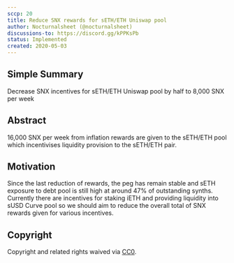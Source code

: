 ```yaml
---
sccp: 20
title: Reduce SNX rewards for sETH/ETH Uniswap pool
author: Nocturnalsheet (@nocturnalsheet)
discussions-to: https://discord.gg/kPPKsPb
status: Implemented
created: 2020-05-03
---
```


## Simple Summary
<!--"If you can't explain it simply, you don't understand it well enough." Provide a simplified and layman-accessible explanation of the SCCP.-->
Decrease SNX incentives for sETH/ETH Uniswap pool by half to 8,000 SNX per week

## Abstract
<!--A short (~200 word) description of the variable change proposed.-->
16,000 SNX per week from inflation rewards are given to the sETH/ETH pool which incentivises liquidity provision to the sETH/ETH pair.

## Motivation
<!--The motivation is critical for SCCPs that want to update variables within Synthetix. It should clearly explain why the existing variable is not incentive aligned. SCCP submissions without sufficient motivation may be rejected outright.-->
Since the last reduction of rewards, the peg has remain stable and sETH exposure to debt pool is still high at around 47% of outstanding synths. Currently there are incentives for staking iETH and providing liquidity into sUSD Curve pool so we should aim to reduce the overall total of SNX rewards given for various incentives. 

## Copyright
Copyright and related rights waived via [CC0](https://creativecommons.org/publicdomain/zero/1.0/).
